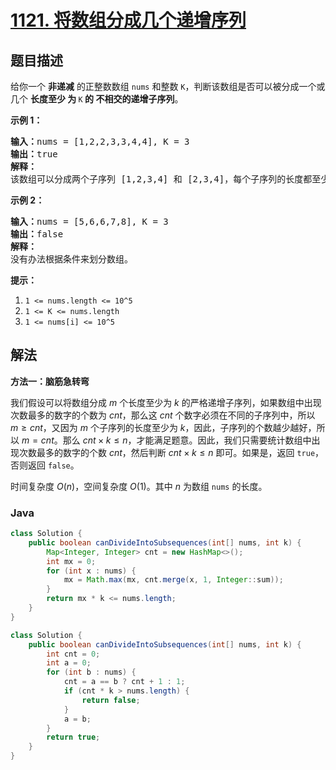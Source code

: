# [1121. 将数组分成几个递增序列](https://leetcode.cn/problems/divide-array-into-increasing-sequences)

## 题目描述

<p>给你一个 <strong>非递减</strong> 的正整数数组&nbsp;<code>nums</code>&nbsp;和整数&nbsp;<code>K</code>，判断该数组是否可以被分成一个或几个&nbsp;<strong>长度至少&nbsp;为 </strong><code>K</code><strong> 的 不相交的递增子序列</strong>。</p>

<p><strong>示例 1：</strong></p>

<pre><strong>输入：</strong>nums = [1,2,2,3,3,4,4], K = 3
<strong>输出：</strong>true
<strong>解释：</strong>
该数组可以分成两个子序列 [1,2,3,4] 和 [2,3,4]，每个子序列的长度都至少是 3。
</pre>

<p><strong>示例 2：</strong></p>

<pre><strong>输入：</strong>nums = [5,6,6,7,8], K = 3
<strong>输出：</strong>false
<strong>解释：</strong>
没有办法根据条件来划分数组。
</pre>

<p><strong>提示：</strong></p>

<ol>
	<li><code>1 &lt;= nums.length&nbsp;&lt;= 10^5</code></li>
	<li><code>1 &lt;= K &lt;= nums.length</code></li>
	<li><code>1 &lt;= nums[i] &lt;= 10^5</code></li>
</ol>

## 解法

**方法一：脑筋急转弯**

我们假设可以将数组分成 $m$ 个长度至少为 $k$ 的严格递增子序列，如果数组中出现次数最多的数字的个数为 $cnt$，那么这 $cnt$ 个数字必须在不同的子序列中，所以 $m \geq cnt$，又因为 $m$ 个子序列的长度至少为 $k$，因此，子序列的个数越少越好，所以 $m = cnt$。那么 $cnt \times k \leq n$，才能满足题意。因此，我们只需要统计数组中出现次数最多的数字的个数 $cnt$，然后判断 $cnt \times k \leq n$ 即可。如果是，返回 `true`，否则返回 `false`。

时间复杂度 $O(n)$，空间复杂度 $O(1)$。其中 $n$ 为数组 `nums` 的长度。

### **Java**

```java
class Solution {
    public boolean canDivideIntoSubsequences(int[] nums, int k) {
        Map<Integer, Integer> cnt = new HashMap<>();
        int mx = 0;
        for (int x : nums) {
            mx = Math.max(mx, cnt.merge(x, 1, Integer::sum));
        }
        return mx * k <= nums.length;
    }
}
```

```java
class Solution {
    public boolean canDivideIntoSubsequences(int[] nums, int k) {
        int cnt = 0;
        int a = 0;
        for (int b : nums) {
            cnt = a == b ? cnt + 1 : 1;
            if (cnt * k > nums.length) {
                return false;
            }
            a = b;
        }
        return true;
    }
}
```
